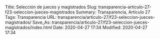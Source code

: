 Title: Selección de jueces y magistrados
Slug: transparencia-articulo-27-f23-seleccion-jueces-magistrados
Summary: Transparencia, Artículo 27
Tags: Transparencia
URL: transparencia/articulo-27/f23-seleccion-jueces-magistrados/
Save_As: transparencia/articulo-27/f23-seleccion-jueces-magistrados/index.html
Date: 2020-04-27 17:34
Modified: 2020-04-27 17:34


 



